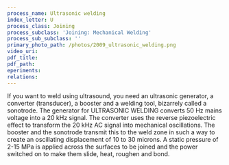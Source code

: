 ```yaml
---
process_name: Ultrasonic welding
index_letter: U
process_class: Joining
process_subclass: 'Joining: Mechanical Welding'
process_sub_subclass: ''
primary_photo_path: /photos/2009_ultrasonic_welding.png
video_uri:
pdf_title:
pdf_path:
eperiments:
relations:
---
```


If you want to weld using ultrasound, you need an ultrasonic generator, a converter (transducer), a booster and a welding tool, bizarrely called a sonotrode. The generator for ULTRASONIC WELDING converts 50 Hz mains voltage into a 20 kHz signal. The converter uses the reverse piezoelectric effect to transform the 20 kHz AC signal into mechanical oscillations. The booster and the sonotrode transmit this to the weld zone in such a way to create an oscillating displacement of 10 to 30 microns. A static pressure of 2-15 MPa is applied across the surfaces to be joined and the power switched on to make them slide, heat, roughen and bond.

